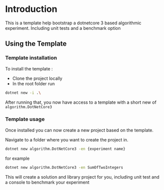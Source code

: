 # Introduction

This is a template help bootstrap a dotnetcore 3 based algorithmic experiment. Including unit tests and a benchmark option

## Using the Template

### Template installation

To install the template :

- Clone the project locally
- In the root folder run

```sh
dotnet new -i .\
```

After running that, you now have access to a template with a short new of `algorithm.DotNetCore3`

### Template usage

Once installed you can now create a new project based on the template.

Navigate to a folder where you want to create the project in.

```sh
dotnet new algorithm.DotNetCore3 -en {experiment name}
```

for example

```sh
dotnet new algorithm.DotNetCore3 -en SumOfTwoIntegers
```

This will create a solution and library project for you, including unit test and a console to benchmark your experiment
